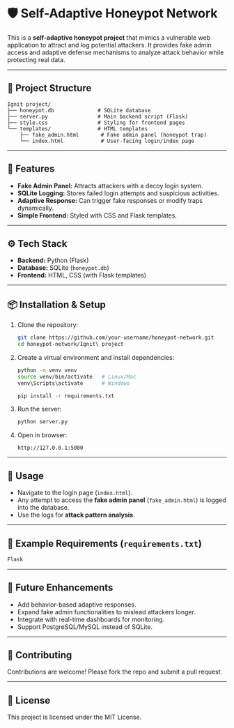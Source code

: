 # 🛡️ Self-Adaptive Honeypot Network  

This is a **self-adaptive honeypot project** that mimics a vulnerable web application to attract and log potential attackers. It provides fake admin access and adaptive defense mechanisms to analyze attack behavior while protecting real data.  

---

## 📂 Project Structure  

```
Ignit project/
├── honeypot.db              # SQLite database
├── server.py                # Main backend script (Flask)
├── style.css                # Styling for frontend pages
└── templates/               # HTML templates
    ├── fake_admin.html       # Fake admin panel (honeypot trap)
    └── index.html            # User-facing login/index page
```

---

## 🚀 Features  

- **Fake Admin Panel:** Attracts attackers with a decoy login system.  
- **SQLite Logging:** Stores failed login attempts and suspicious activities.  
- **Adaptive Response:** Can trigger fake responses or modify traps dynamically.  
- **Simple Frontend:** Styled with CSS and Flask templates.  

---

## ⚙️ Tech Stack  

- **Backend:** Python (Flask)  
- **Database:** SQLite (`honeypot.db`)  
- **Frontend:** HTML, CSS (with Flask templates)  

---

## 📦 Installation & Setup  

1. Clone the repository:  
   ```bash
   git clone https://github.com/your-username/honeypot-network.git
   cd honeypot-network/Ignit\ project
   ```

2. Create a virtual environment and install dependencies:  
   ```bash
   python -m venv venv
   source venv/bin/activate   # Linux/Mac
   venv\Scripts\activate      # Windows

   pip install -r requirements.txt
   ```

3. Run the server:  
   ```bash
   python server.py
   ```

4. Open in browser:  
   ```
   http://127.0.0.1:5000
   ```

---

## 📖 Usage  

- Navigate to the login page (`index.html`).  
- Any attempt to access the **fake admin panel** (`fake_admin.html`) is logged into the database.  
- Use the logs for **attack pattern analysis**.  

---

## 🧪 Example Requirements (`requirements.txt`)  

```txt
Flask
```

---

## 🔮 Future Enhancements  

- Add behavior-based adaptive responses.  
- Expand fake admin functionalities to mislead attackers longer.  
- Integrate with real-time dashboards for monitoring.  
- Support PostgreSQL/MySQL instead of SQLite.  

---

## 🤝 Contributing  

Contributions are welcome! Please fork the repo and submit a pull request.  

---

## 📜 License  

This project is licensed under the MIT License.  
